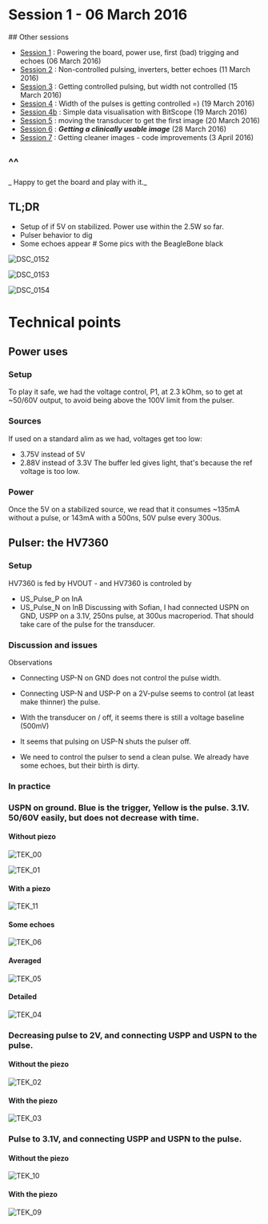 # Session 1 - 06 March 2016
## Other sessions

- [Session 1](Session_1.md) : Powering the board, power use, first (bad) trigging and echoes (06 March 2016)
- [Session 2](Session_2.md) : Non-controlled pulsing, inverters, better echoes (11 March 2016)
- [Session 3](Session_3.md) : Getting controlled pulsing, but width not controlled (15 March 2016)
- [Session 4](Session_4.md) : Width of the pulses is getting controlled =) (19 March 2016)
- [Session 4b](Session_4b.md) : Simple data visualisation with BitScope (19 March 2016)
- [Session 5](Session_5.md) : moving the transducer to get the first image (20 March 2016)
- [Session 6](Session_6.md) : ***Getting a clinically usable image*** (28 March 2016)
- [Session 7](Session_7.md) : Getting cleaner images - code improvements  (3 April 2016)

## ^^
_ Happy to get the board and play with it._
## TL;DR
* Setup of if 5V on stabilized. Power use within the 2.5W so far.
* Pulser behavior to dig
* Some echoes appear 
# Some pics with the BeagleBone black

![DSC_0152](Images/Session_1/DSC_0152.JPG)

![DSC_0153](Images/Session_1/DSC_0153.JPG)

![DSC_0154](Images/Session_1/DSC_0154.JPG)

# Technical points
## Power uses
### Setup
To play it safe, we had the voltage control, P1, at 2.3 kOhm, so to get at ~50/60V output, to avoid being above the 100V limit from the pulser.

### Sources
If used on a standard alim as we had, voltages get too low:
* 3.75V instead of 5V
* 2.88V instead of 3.3V
The buffer led gives light, that's because the ref voltage is too low.

### Power
Once the 5V on a stabilized source, we read that it consumes ~135mA without a pulse, or 143mA with a 500ns, 50V pulse every 300us.

## Pulser: the HV7360
### Setup
HV7360 is fed by HVOUT - and HV7360 is controled by 
- US_Pulse_P on InA
- US_Pulse_N on InB
Discussing with Sofian, I had connected USPN on GND, USPP on a 3.1V, 250ns pulse, at 300us macroperiod. That should take care of the pulse for the transducer.

### Discussion and issues
Observations
- Connecting USP-N on GND does not control the pulse width. 
- Connecting USP-N and USP-P on a 2V-pulse seems to control (at least make thinner) the pulse. 
- With the transducer on / off, it seems there is still a voltage baseline (500mV)

- It seems that pulsing on USP-N shuts the pulser off.
- We need to control the pulser to send a clean pulse. We already have some echoes, but their birth is dirty.

### In practice

### USPN on ground. Blue is the trigger, Yellow is the pulse. 3.1V. 50/60V easily, but does not decrease with time.
#### Without piezo
![TEK_00](Images/Session_1/TEK0000.JPG)

![TEK_01](Images/Session_1/TEK0001.JPG)

#### With a piezo
![TEK_11](Images/Session_1/TEK0011.JPG)

#### Some echoes
![TEK_06](Images/Session_1/TEK0006.JPG)
#### Averaged
![TEK_05](Images/Session_1/TEK0005.JPG)
#### Detailed
![TEK_04](Images/Session_1/TEK0004.JPG)
### Decreasing pulse to 2V, and connecting USPP and USPN to the pulse.
#### Without the piezo
![TEK_02](Images/Session_1/TEK0002.JPG)
#### With the piezo
![TEK_03](Images/Session_1/TEK0003.JPG)

### Pulse to 3.1V, and connecting USPP and USPN to the pulse.
#### Without the piezo
![TEK_10](Images/Session_1/TEK0010.JPG)
#### With the piezo
![TEK_09](Images/Session_1/TEK0009.JPG)
